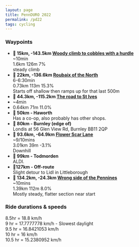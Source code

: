 ```yaml
---
layout: page
title: PennDURO 2022
permalink: /pd22
tags: cycling
---
```


### Waypoints

- **🏁 15km, -143.5km [**Woody climb to cobbles with a hurdle**](https://www.strava.com/segments/25750409 "‌")**  
~10min  
1\.6km 126m 7%  
steady climb  
- **🏁 22km, -136.6km [**Roubaix of the North**](https://www.strava.com/segments/25750487 "‌")**  
6-6:30min  
0\.73km 113m 15.3%  
Starts off shallow then ramps up for that last 500m  
- **🏁 44.3km, -115.2km [**The road to St Ives**](https://www.strava.com/segments/25750527 "‌")**  
- ~4min  
- 0.64km 71m 11.0%  
- **🛒 50km - Haworth**  
Has a co-op, also probably has other shops.  
- **🛒 80km - Burnley (edge of)**  
Londis at 56 Glen View Rd, Burnley BB11 2QP  
- **🏁 93.6km, -64.9km [**Flower Scar Lane**](https://www.strava.com/segments/25750586 "‌")**  
~9/10mins  
3\.01km 39m -3.1%  
Downhill  
- **🛒 99km - Todmorden**  
ALDI.  
- **🛒127km - Off-route**  
Slight detour to Lidl in Littleborough  
- **🏁 134.2km, -24.3km [**Wrong side of the Pennines**](https://www.strava.com/segments/25750610 "‌")**  
~10mins  
1\.39km 112m 8.0%  
Mostly steady, flatter section near start  


### Ride durations & speeds

8\.5hr = 18.8 km/h  
9 hr = 17.7777778 km/h - Slowest daylight  
9\.5 hr = 16.8421053 km/h  
10 hr = 16 km/h  
10\.5 hr = 15.2380952 km/h  
